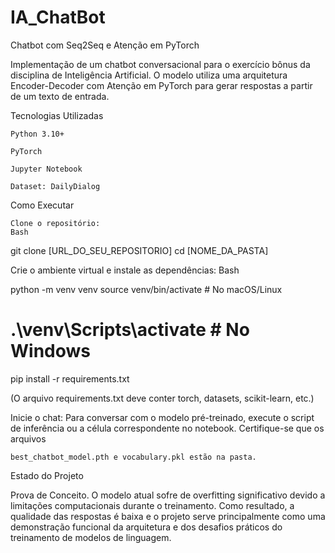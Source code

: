 # IA_ChatBot

Chatbot com Seq2Seq e Atenção em PyTorch

Implementação de um chatbot conversacional para o exercício bônus da disciplina de Inteligência Artificial. O modelo utiliza uma arquitetura Encoder-Decoder com Atenção em PyTorch para gerar respostas a partir de um texto de entrada.

Tecnologias Utilizadas

    Python 3.10+

    PyTorch

    Jupyter Notebook

    Dataset: DailyDialog 

Como Executar

    Clone o repositório:
    Bash

git clone [URL_DO_SEU_REPOSITORIO]
cd [NOME_DA_PASTA]

Crie o ambiente virtual e instale as dependências:
Bash

python -m venv venv
source venv/bin/activate  # No macOS/Linux
# .\venv\Scripts\activate  # No Windows
pip install -r requirements.txt

(O arquivo requirements.txt deve conter torch, datasets, scikit-learn, etc.)

Inicie o chat:
Para conversar com o modelo pré-treinado, execute o script de inferência ou a célula correspondente no notebook. Certifique-se que os arquivos 

    best_chatbot_model.pth e vocabulary.pkl estão na pasta.

Estado do Projeto

Prova de Conceito. O modelo atual sofre de overfitting significativo devido a limitações computacionais durante o treinamento. Como resultado, a qualidade das respostas é baixa e o projeto serve principalmente como uma demonstração funcional da arquitetura e dos desafios práticos do treinamento de modelos de linguagem.
